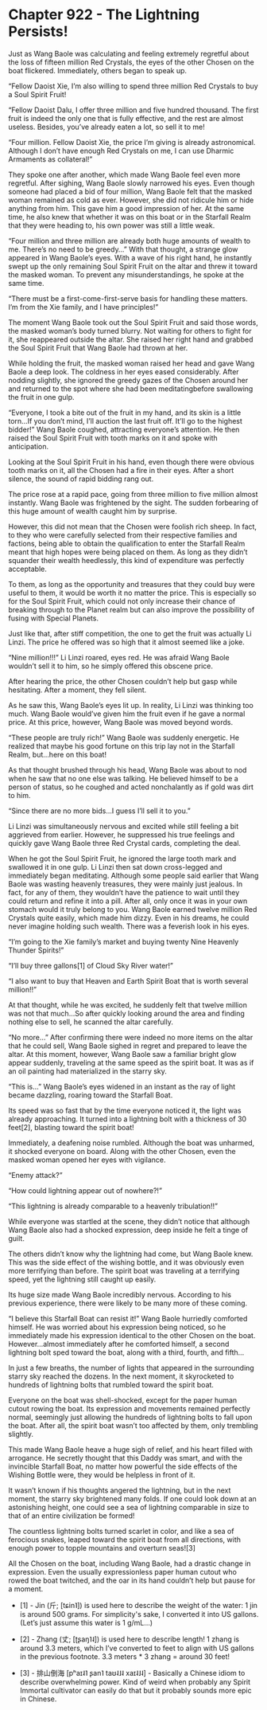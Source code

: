 # Chapter 922 - The Lightning Persists!

Just as Wang Baole was calculating and feeling extremely regretful about the loss of fifteen million Red Crystals, the eyes of the other Chosen on the boat flickered. Immediately, others began to speak up.

“Fellow Daoist Xie, I’m also willing to spend three million Red Crystals to buy a Soul Spirit Fruit!

“Fellow Daoist Dalu, I offer three million and five hundred thousand. The first fruit is indeed the only one that is fully effective, and the rest are almost useless. Besides, you’ve already eaten a lot, so sell it to me!

“Four million. Fellow Daoist Xie, the price I’m giving is already astronomical. Although I don’t have enough Red Crystals on me, I can use Dharmic Armaments as collateral!”

They spoke one after another, which made Wang Baole feel even more regretful. After sighing, Wang Baole slowly narrowed his eyes. Even though someone had placed a bid of four million, Wang Baole felt that the masked woman remained as cold as ever. However, she did not ridicule him or hide anything from him. This gave him a good impression of her. At the same time, he also knew that whether it was on this boat or in the Starfall Realm that they were heading to, his own power was still a little weak.

“Four million and three million are already both huge amounts of wealth to me. There’s no need to be greedy…” With that thought, a strange glow appeared in Wang Baole’s eyes. With a wave of his right hand, he instantly swept up the only remaining Soul Spirit Fruit on the altar and threw it toward the masked woman. To prevent any misunderstandings, he spoke at the same time.

“There must be a first-come-first-serve basis for handling these matters. I’m from the Xie family, and I have principles!”

The moment Wang Baole took out the Soul Spirit Fruit and said those words, the masked woman’s body turned blurry. Not waiting for others to fight for it, she reappeared outside the altar. She raised her right hand and grabbed the Soul Spirit Fruit that Wang Baole had thrown at her.

While holding the fruit, the masked woman raised her head and gave Wang Baole a deep look. The coldness in her eyes eased considerably. After nodding slightly, she ignored the greedy gazes of the Chosen around her and returned to the spot where she had been meditatingbefore swallowing the fruit in one gulp.

“Everyone, I took a bite out of the fruit in my hand, and its skin is a little torn…If you don’t mind, I’ll auction the last fruit off. It’ll go to the highest bidder!” Wang Baole coughed, attracting everyone’s attention. He then raised the Soul Spirit Fruit with tooth marks on it and spoke with anticipation.

Looking at the Soul Spirit Fruit in his hand, even though there were obvious tooth marks on it, all the Chosen had a fire in their eyes. After a short silence, the sound of rapid bidding rang out.

The price rose at a rapid pace, going from three million to five million almost instantly. Wang Baole was frightened by the sight. The sudden forbearing of this huge amount of wealth caught him by surprise.

However, this did not mean that the Chosen were foolish rich sheep. In fact, to they who were carefully selected from their respective families and factions, being able to obtain the qualification to enter the Starfall Realm meant that high hopes were being placed on them. As long as they didn’t squander their wealth heedlessly, this kind of expenditure was perfectly acceptable.

To them, as long as the opportunity and treasures that they could buy were useful to them, it would be worth it no matter the price. This is especially so for the Soul Spirit Fruit, which could not only increase their chance of breaking through to the Planet realm but can also improve the possibility of fusing with Special Planets.

Just like that, after stiff competition, the one to get the fruit was actually Li Linzi. The price he offered was so high that it almost seemed like a joke.

“Nine million!!!” Li Linzi roared, eyes red. He was afraid Wang Baole wouldn’t sell it to him, so he simply offered this obscene price.

After hearing the price, the other Chosen couldn’t help but gasp while hesitating. After a moment, they fell silent.

As he saw this, Wang Baole’s eyes lit up. In reality, Li Linzi was thinking too much. Wang Baole would’ve given him the fruit even if he gave a normal price. At this price, however, Wang Baole was moved beyond words.

“These people are truly rich!” Wang Baole was suddenly energetic. He realized that maybe his good fortune on this trip lay not in the Starfall Realm, but…here on this boat!

As that thought brushed through his head, Wang Baole was about to nod when he saw that no one else was talking. He believed himself to be a person of status, so he coughed and acted nonchalantly as if gold was dirt to him.

“Since there are no more bids…I guess I’ll sell it to you.”

Li Linzi was simultaneously nervous and excited while still feeling a bit aggrieved from earlier. However, he suppressed his true feelings and quickly gave Wang Baole three Red Crystal cards, completing the deal.

When he got the Soul Spirit Fruit, he ignored the large tooth mark and swallowed it in one gulp. Li Linzi then sat down cross-legged and immediately began meditating. Although some people said earlier that Wang Baole was wasting heavenly treasures, they were mainly just jealous. In fact, for any of them, they wouldn’t have the patience to wait until they could return and refine it into a pill. After all, only once it was in your own stomach would it truly belong to you. Wang Baole earned twelve million Red Crystals quite easily, which made him dizzy. Even in his dreams, he could never imagine holding such wealth. There was a feverish look in his eyes.

“I’m going to the Xie family’s market and buying twenty Nine Heavenly Thunder Spirits!”

“I’ll buy three gallons[1] of Cloud Sky River water!”

“I also want to buy that Heaven and Earth Spirit Boat that is worth several million!!”

At that thought, while he was excited, he suddenly felt that twelve million was not that much…So after quickly looking around the area and finding nothing else to sell, he scanned the altar carefully.

“No more…” After confirming there were indeed no more items on the altar that he could sell, Wang Baole sighed in regret and prepared to leave the altar. At this moment, however, Wang Baole saw a familiar bright glow appear suddenly, traveling at the same speed as the spirit boat. It was as if an oil painting had materialized in the starry sky.

“This is…” Wang Baole’s eyes widened in an instant as the ray of light became dazzling, roaring toward the Starfall Boat.

Its speed was so fast that by the time everyone noticed it, the light was already approaching. It turned into a lightning bolt with a thickness of 30 feet[2], blasting toward the spirit boat!

Immediately, a deafening noise rumbled. Although the boat was unharmed, it shocked everyone on board. Along with the other Chosen, even the masked woman opened her eyes with vigilance.

“Enemy attack?”

“How could lightning appear out of nowhere?!”

“This lightning is already comparable to a heavenly tribulation!!”

While everyone was startled at the scene, they didn’t notice that although Wang Baole also had a shocked expression, deep inside he felt a tinge of guilt.

The others didn’t know why the lightning had come, but Wang Baole knew. This was the side effect of the wishing bottle, and it was obviously even more terrifying than before. The spirit boat was traveling at a terrifying speed, yet the lightning still caught up easily.

Its huge size made Wang Baole incredibly nervous. According to his previous experience, there were likely to be many more of these coming.

“I believe this Starfall Boat can resist it!” Wang Baole hurriedly comforted himself. He was worried about his expression being noticed, so he immediately made his expression identical to the other Chosen on the boat. However…almost immediately after he comforted himself, a second lightning bolt sped toward the boat, along with a third, fourth, and fifth…

In just a few breaths, the number of lights that appeared in the surrounding starry sky reached the dozens. In the next moment, it skyrocketed to hundreds of lightning bolts that rumbled toward the spirit boat.

Everyone on the boat was shell-shocked, except for the paper human cutout rowing the boat. Its expression and movements remained perfectly normal, seemingly just allowing the hundreds of lightning bolts to fall upon the boat. After all, the spirit boat wasn’t too affected by them, only trembling slightly.

This made Wang Baole heave a huge sigh of relief, and his heart filled with arrogance. He secretly thought that this Daddy was smart, and with the invincible Starfall Boat, no matter how powerful the side effects of the Wishing Bottle were, they would be helpless in front of it.

It wasn’t known if his thoughts angered the lightning, but in the next moment, the starry sky brightened many folds. If one could look down at an astonishing height, one could see a sea of lightning comparable in size to that of an entire civilization be formed!

The countless lightning bolts turned scarlet in color, and like a sea of ferocious snakes, leaped toward the spirit boat from all directions, with enough power to topple mountains and overturn seas![3]

All the Chosen on the boat, including Wang Baole, had a drastic change in expression. Even the usually expressionless paper human cutout who rowed the boat twitched, and the oar in its hand couldn’t help but pause for a moment.

 - [1] - Jin (斤; [tɕin˥]) is used here to describe the weight of the water: 1 jin is around 500 grams. For simplicity's sake, I converted it into US gallons. (Let’s just assume this water is 1 g/mL…)

 - [2] - Zhang (丈; [ʈʂaŋ˥˨]) is used here to describe length! 1 zhang is around 3.3 meters, which I’ve converted to feet to align with US gallons in the previous footnote. 3.3 meters * 3 zhang = around 30 feet!

 - [3] - 排山倒海 [pʰaɪ˨˥ ʂan˥ taʊ˨˩˨ xaɪ˨˩˨] - Basically a Chinese idiom to describe overwhelming power. Kind of weird when probably any Spirit Immortal cultivator can easily do that but it probably sounds more epic in Chinese.
